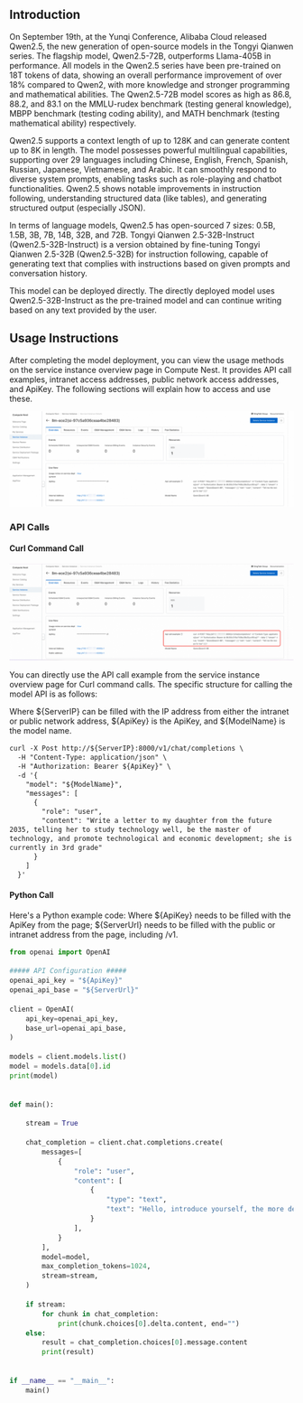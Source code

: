 ## Introduction
On September 19th, at the Yunqi Conference, Alibaba Cloud released Qwen2.5, the new generation of open-source models in the Tongyi Qianwen series. The flagship model, Qwen2.5-72B, outperforms Llama-405B in performance. All models in the Qwen2.5 series have been pre-trained on 18T tokens of data, showing an overall performance improvement of over 18% compared to Qwen2, with more knowledge and stronger programming and mathematical abilities. The Qwen2.5-72B model scores as high as 86.8, 88.2, and 83.1 on the MMLU-rudex benchmark (testing general knowledge), MBPP benchmark (testing coding ability), and MATH benchmark (testing mathematical ability) respectively.

Qwen2.5 supports a context length of up to 128K and can generate content up to 8K in length. The model possesses powerful multilingual capabilities, supporting over 29 languages including Chinese, English, French, Spanish, Russian, Japanese, Vietnamese, and Arabic. It can smoothly respond to diverse system prompts, enabling tasks such as role-playing and chatbot functionalities. Qwen2.5 shows notable improvements in instruction following, understanding structured data (like tables), and generating structured output (especially JSON).

In terms of language models, Qwen2.5 has open-sourced 7 sizes: 0.5B, 1.5B, 3B, 7B, 14B, 32B, and 72B. Tongyi Qianwen 2.5-32B-Instruct (Qwen2.5-32B-Instruct) is a version obtained by fine-tuning Tongyi Qianwen 2.5-32B (Qwen2.5-32B) for instruction following, capable of generating text that complies with instructions based on given prompts and conversation history.

This model can be deployed directly. The directly deployed model uses Qwen2.5-32B-Instruct as the pre-trained model and can continue writing based on any text provided by the user.

## Usage Instructions
After completing the model deployment, you can view the usage methods on the service instance overview page in Compute Nest. It provides API call examples, intranet access addresses, public network access addresses, and ApiKey. The following sections will explain how to access and use these.

![img-llm-use-desc.png](../image-en/img-llm-use-desc.png)

### API Calls
#### Curl Command Call

![img.png](../image-en/img-api-call.png)

You can directly use the API call example from the service instance overview page for Curl command calls. The specific structure for calling the model API is as follows:

Where ${ServerIP} can be filled with the IP address from either the intranet or public network address, ${ApiKey} is the ApiKey, and ${ModelName} is the model name.
```shell
curl -X Post http://${ServerIP}:8000/v1/chat/completions \
  -H "Content-Type: application/json" \
  -H "Authorization: Bearer ${ApiKey}" \
  -d '{
    "model": "${ModelName}",
    "messages": [
      {
        "role": "user",
        "content": "Write a letter to my daughter from the future 2035, telling her to study technology well, be the master of technology, and promote technological and economic development; she is currently in 3rd grade"
      }
    ]
  }'
```

#### Python Call
Here's a Python example code: Where ${ApiKey} needs to be filled with the ApiKey from the page; ${ServerUrl} needs to be filled with the public or intranet address from the page, including /v1.
```python
from openai import OpenAI

##### API Configuration #####
openai_api_key = "${ApiKey}"
openai_api_base = "${ServerUrl}"

client = OpenAI(
    api_key=openai_api_key,
    base_url=openai_api_base,
)

models = client.models.list()
model = models.data[0].id
print(model)


def main():

    stream = True

    chat_completion = client.chat.completions.create(
        messages=[
            {
                "role": "user",
                "content": [
                    {
                        "type": "text",
                        "text": "Hello, introduce yourself, the more detailed the better.",
                    }
                ],
            }
        ],
        model=model,
        max_completion_tokens=1024,
        stream=stream,
    )

    if stream:
        for chunk in chat_completion:
            print(chunk.choices[0].delta.content, end="")
    else:
        result = chat_completion.choices[0].message.content
        print(result)


if __name__ == "__main__":
    main()
```



